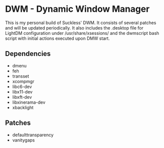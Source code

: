 # DWM - Dynamic Window Manager

This is my personal build of Suckless' DWM. It consists of several patches and will be updated periodically. 
It also includes the .desktop file for LightDM configuration under /usr/share/xsessions/ and the dwmscript bash script with initial actions executed upon DMW start. 

## Dependencies

* dmenu
* feh
* transset
* xcompmgr
* libc6-dev
* libx11-dev
* libxft-dev
* libxinerama-dev
* xbacklight

## Patches 

* defaulttransparency
* vanitygaps
